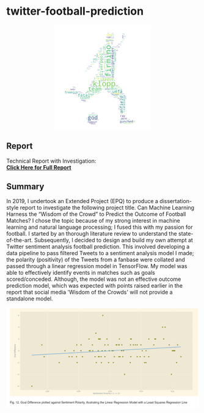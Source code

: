 # twitter-football-prediction

<div style="text-align:center"><img src="lfcwc.png" width="50%" /></div>  

## Report 
Technical Report with Investigation:  
[**Click Here for Full Report**](EPQ_FINAL.pdf)  

## Summary
In 2019, I undertook an Extended Project (EPQ) to produce a dissertation-style report to investigate the following project title. Can Machine Learning Harness the “Wisdom of the Crowd” to Predict the Outcome of Football Matches? I chose the topic because of my strong interest in machine learning and natural language processing; I fused this with my passion for football. I started by an thorough literature review to understand the state-of-the-art. Subsequently, I decided to design and build my own attempt at Twitter sentiment analysis football prediction. This involved developing a data pipeline to pass filtered Tweets to a sentiment analysis model I made; the polarity (positivity) of the Tweets from a fanbase were collated and passed through a linear regression model in TensorFlow. My model was able to effectively identify events in matches such as goals scored/conceded. Although, the model was not an effective outcome prediction model, which was expected with points raised earlier in the report that social media 'Wisdom of the Crowds' will not provide a standalone model.  

<div style="text-align:center"><img src="tweetCorrelation.png"  /></div>  
